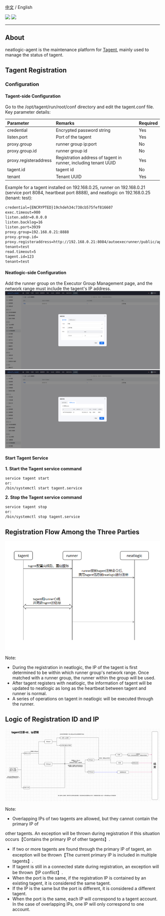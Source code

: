 [中文](README.md) / English
<p align="left">
    <a href="https://opensource.org/licenses/Apache-2.0" alt="License">
        <img src="https://img.shields.io/badge/License-Apache%202.0-blue.svg" /></a>
    <a target="_blank" href="https://join.slack.com/t/neatlogichome/shared_invite/zt-1w037axf8-r_i2y4pPQ1Z8FxOkAbb64w">
        <img src="https://img.shields.io/badge/Slack-Neatlogic-orange" /></a>
</p>

---

## About

neatlogic-agent is the maintenance platform for [Tagent](../../../neatlogic-tagent-client/blob/master/README.en.md),
mainly used to manage the status of tagent.

## Tagent Registration

### Configuration

#### Tagent-side Configuration

Go to the /opt/tagent/run/root/conf directory and edit the tagent.conf file. Key parameter details:

| Parameter             | Remarks                                                         | Required |
|:----------------------|:----------------------------------------------------------------|:---------|
| credential            | Encrypted password string                                       | Yes      |
| listen.port           | Port of the tagent                                              | Yes      |
| proxy.group           | runner group ip:port                                            | No       |
| proxy.group.id        | runner group id                                                 | No       |
| proxy.registeraddress | Registration address of tagent in runner, including tenant UUID | Yes      |
| tagent.id             | tagent id                                                       | No       |
| tenant                | Tenant UUID                                                     | Yes      |

Example for a tagent installed on 192.168.0.25, runner on 192.168.0.21 (service port 8084, heartbeat port 8888), and
neatlogic on 192.168.0.25 (tenant: test):

```properties
credential={ENCRYPTED}19chdeh34c738cb575fef816607
exec.timeout=900
listen.addr=0.0.0.0
listen.backlog=16
listen.port=3939
proxy.group=192.168.0.21:8888
proxy.group.id=
proxy.registeraddress=http://192.168.0.21:8084/autoexecrunner/public/api/rest/tagent/register?tenant=test
read.timeout=5
tagent.id=123
tenant=test
```

#### Neatlogic-side Configuration

Add the runner group on the Executor Group Management page, and the network range must include the tagent's IP address.
![img.png](README_IMAGES/img.png)
![img.png](README_IMAGES/img1.png)

#### Start Tagent Service

**1. Start the Tagent service command**

```shell
service tagent start
or:
/bin/systemctl start tagent.service
```

**2. Stop the Tagent service command**

```shell
service tagent stop
or:
/bin/systemctl stop tagent.service 
```

## Registration Flow Among the Three Parties

![img.png](README_IMAGES/img2.png)

Note:

+ During the registration in neatlogic, the IP of the tagent is first determined to be within which runner group's
  network range. Once matched with a runner group, the runner within the group will be used.
+ After tagent registers with neatlogic, the information of tagent will be updated to neatlogic as long as the heartbeat
  between tagent and runner is normal.
+ A series of operations on tagent in neatlogic will be executed through the runner.

## Logic of Registration ID and IP

![img_1.png](README_IMAGES/img3.png)

Note:

+ Overlapping IPs of two tagents are allowed, but they cannot contain the primary IP of

other tagents. An exception will be thrown during registration if this situation occurs【Contains the primary IP of other
tagents】.

+ If two or more tagents are found through the primary IP of tagent, an exception will be thrown【The current primary IP
  is included in multiple tagents】.
+ If tagent is still in a connected state during registration, an exception will be thrown【IP conflict】.
+ When the port is the same, if the registration IP is contained by an existing tagent, it is considered the same
  tagent.
+ If the IP is the same but the port is different, it is considered a different tagent.
+ When the port is the same, each IP will correspond to a tagent account. In the case of overlapping IPs, one IP will
  only correspond to one account.